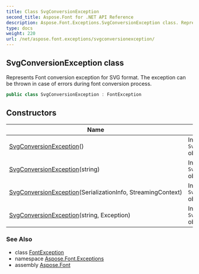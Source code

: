 ```yaml
---
title: Class SvgConversionException
second_title: Aspose.Font for .NET API Reference
description: Aspose.Font.Exceptions.SvgConversionException class. Represents Font conversion exception for SVG format. The exception can be thrown in case of errors during font conversion process
type: docs
weight: 220
url: /net/aspose.font.exceptions/svgconversionexception/
---
```

## SvgConversionException class

Represents Font conversion exception for SVG format. The exception can be thrown in case of errors during font conversion process.

```csharp
public class SvgConversionException : FontException
```

## Constructors

| Name | Description |
| --- | --- |
| [SvgConversionException](svgconversionexception/#constructor)() | Initializes new `SvgConversionException` object. |
| [SvgConversionException](svgconversionexception/#constructor_2)(string) | Initializes new `SvgConversionException` object. |
| [SvgConversionException](svgconversionexception/#constructor_1)(SerializationInfo, StreamingContext) | Initializes new `SvgConversionException` object. |
| [SvgConversionException](svgconversionexception/#constructor_3)(string, Exception) | Initializes new `SvgConversionException` object. |

### See Also

* class [FontException](../fontexception/)
* namespace [Aspose.Font.Exceptions](../../aspose.font.exceptions/)
* assembly [Aspose.Font](../../)


